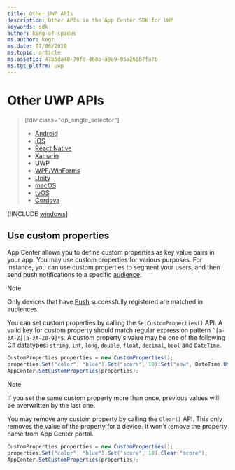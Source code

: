 ```yaml
---
title: Other UWP APIs
description: Other APIs in the App Center SDK for UWP
keywords: sdk
author: king-of-spades
ms.author: kegr
ms.date: 07/08/2020
ms.topic: article
ms.assetid: 47b5da40-70fd-468b-a9a9-05a266b7fa7b
ms.tgt_pltfrm: uwp
---
```


# Other UWP APIs

> [!div  class="op_single_selector"]
> * [Android](android.md)
> * [iOS](ios.md)
> * [React Native](react-native.md)
> * [Xamarin](xamarin.md)
> * [UWP](uwp.md)
> * [WPF/WinForms](wpf-winforms.md)
> * [Unity](unity.md)
> * [macOS](macos.md)
> * [tvOS](tvos.md)
> * [Cordova](cordova.md)

[!INCLUDE [windows](includes/windows.md)]

## Use custom properties

App Center allows you to define custom properties as key value pairs in your app. You may use custom properties for various purposes. For instance, you can use custom properties to segment your users, and then send push notifications to a specific [audience](~/push/send-notification.md#audiences).

> [!NOTE]
> Only devices that have [Push](../push/uwp.md) successfully registered are matched in audiences.

You can set custom properties by calling the `SetCustomProperties()` API. A valid key for custom property should match regular expression pattern `^[a-zA-Z][a-zA-Z0-9]*$`. A custom property's value may be one of the following C# datatypes: `string`, `int`, `long`, `double`, `float`, `decimal`, `bool` and `DateTime`.

```csharp
CustomProperties properties = new CustomProperties();
properties.Set("color", "blue").Set("score", 10).Set("now", DateTime.UtcNow);
AppCenter.SetCustomProperties(properties);
```

> [!NOTE]
> If you set the same custom property more than once, previous values will be overwritten by the last one.

You may remove any custom property by calling the `Clear()` API. This only removes the value of the property for a device. It won't remove the property name from App Center portal.

```csharp
CustomProperties properties = new CustomProperties();
properties.Set("color", "blue").Set("score", 10).Clear("score");
AppCenter.SetCustomProperties(properties);
```
